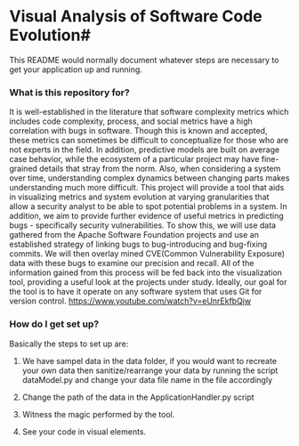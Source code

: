 # Visual Analysis of Software Code Evolution#

This README would normally document whatever steps are necessary to get your application up and running.

### What is this repository for? ###

It is well-established in the literature that software complexity metrics which includes code complexity, process, and social metrics have a high correlation with bugs in software. Though this is known and accepted, these metrics can sometimes be difficult to conceptualize for those who are not experts in the field. In addition, predictive models are built on average case behavior, while the ecosystem of a particular project may have fine-grained details that stray from the norm. Also, when considering a system over time, understanding complex dynamics between changing parts makes understanding much more difficult. This project will provide a tool that aids in visualizing metrics and system evolution at varying granularities that allow a security analyst to be able to spot potential problems in a system. In addition, we aim to provide further evidence of useful metrics in predicting bugs - specifically security vulnerabilities. To show this, we will use data gathered from the Apache Software Foundation projects and use an established strategy of linking bugs to bug-introducing and bug-fixing commits. We will then overlay mined CVE(Common Vulnerability Exposure) data with these bugs to examine our precision and recall. All of the information gained from this process will be fed back into the visualization tool, providing a useful look at the projects under study. Ideally, our goal for the tool is to have it operate on any software system that uses Git for version control.
https://www.youtube.com/watch?v=eUnrEkfbQjw

### How do I get set up? ###

Basically the steps to set up are: 

1) We have sampel data in the data folder, if you would want to recreate your own data then sanitize/rearrange your data by running the script dataModel.py and change your data file name in the file accordingly 

2) Change the path of the data in the ApplicationHandler.py script 

3) Witness the magic performed by the tool. 

4) See your code in visual elements. 

